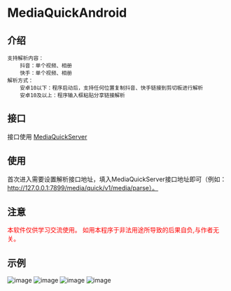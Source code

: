 # MediaQuickAndroid
## 介绍
```text
支持解析内容：
	抖音：单个视频、相册
	快手：单个视频、相册
解析方式：
	安卓10以下：程序启动后，支持任何位置复制抖音、快手链接到剪切板进行解析
	安卓10及以上：程序输入框粘贴分享链接解析
```

## 接口
接口使用   [MediaQuickServer](https://github.com/zbfzn/MediaQuickServer)

## 使用
首次进入需要设置解析接口地址，填入MediaQuickServer接口地址即可（例如：http://127.0.0.1:7899/media/quick/v1/media/parse）。  

## 注意
<font style="color: #ff0000">本软件仅供学习交流使用。 如用本程序于非法用途所导致的后果自负,与作者无关。</font>  

## 示例
![image](./images/1.jpg)
![image](./images/2.jpg)
![image](./images/3.jpg)
![image](./images/4.jpg)

